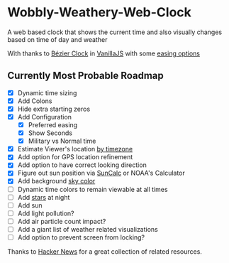 # Wobbly-Weathery-Web-Clock
A web based clock that shows the current time and also visually changes based on time of day and weather 

With thanks to
[Bézier Clock](http://jackf.net/bezier-clock/) in [VanillaJS](http://vanilla-js.com) with some [easing options](http://www.robertpenner.com/easing/)

## Currently Most Probable Roadmap
- [x] Dynamic time sizing
- [x] Add Colons
- [x] Hide extra starting zeros
- [x] Add Configuration
  - [x] Preferred easing
  - [x] Show Seconds
  - [x] Military vs Normal time
- [x] Estimate Viewer's location [by timezone](https://github.com/mcteamster/virgo)
- [x] Add option for GPS location refinement
- [x] Add option to have correct looking direction
- [x] Figure out sun position via [SunCalc](https://github.com/mourner/suncalc/) or NOAA's Calculator
- [x] Add background [sky color](https://github.com/dnlzro/horizon/tree/main/src)
- [ ] Dynamic time colors to remain viewable at all times
- [ ] Add [stars](https://github.com/mpetroff/nightsky) at night
- [ ] Add sun
- [ ] Add light pollution?
- [ ] Add air particle count impact?
- [ ] Add a giant list of weather related visualizations
- [ ] Add option to prevent screen from locking?

Thanks to [Hacker News](https://news.ycombinator.com/item?id=44846281) for a great collection of related resources.